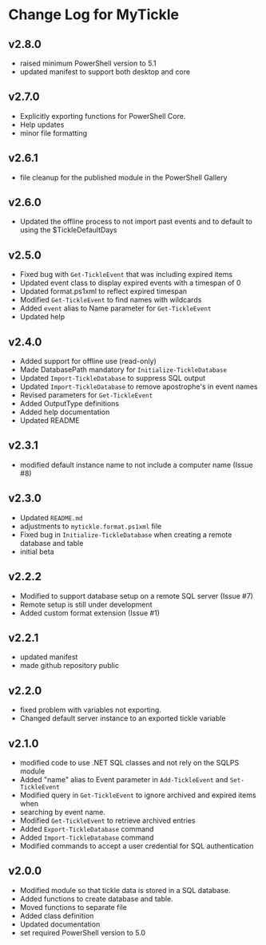 # Change Log for MyTickle

## v2.8.0

+ raised minimum PowerShell version to 5.1
+ updated manifest to support both desktop and core

## v2.7.0

+ Explicitly exporting functions for PowerShell Core.
+ Help updates
+ minor file formatting

## v2.6.1

+ file cleanup for the published module in the PowerShell Gallery

## v2.6.0

+ Updated the offline process to not import past events and to default to using the $TickleDefaultDays

## v2.5.0

+ Fixed bug with `Get-TickleEvent` that was including expired items
+ Updated event class to display expired events with a timespan of 0
+ Updated format.ps1xml to reflect expired timespan
+ Modified `Get-TickleEvent` to find names with wildcards
+ Added `event` alias to Name parameter for `Get-TickleEvent`
+ Updated help

## v2.4.0

+ Added support for offline use (read-only)
+ Made DatabasePath mandatory for `Initialize-TickleDatabase`
+ Updated `Import-TickleDatabase` to suppress SQL output
+ Updated `Import-TickleDatabase` to remove apostrophe's in event names
+ Revised parameters for `Get-TickleEvent`
+ Added OutputType definitions
+ Added help documentation
+ Updated README

## v2.3.1

+ modified default instance name to not include a computer name (Issue #8)

## v2.3.0

+ Updated `README.md`
+ adjustments to `mytickle.format.ps1xml` file
+ Fixed bug in `Initialize-TickleDatabase` when creating a remote database and table
+ initial beta

## v2.2.2

+ Modified to support database setup on a remote SQL server (Issue #7)
+ Remote setup is still under development
+ Added custom format extension (Issue #1)

## v2.2.1

+ updated manifest
+ made github repository public

## v2.2.0

+ fixed problem with variables not exporting.
+ Changed default server instance to an exported tickle variable

## v2.1.0

+ modified code to use .NET SQL classes and not rely on the SQLPS module
+ Added "name" alias to Event parameter in `Add-TickleEvent` and `Set-TickleEvent`
+ Modified query in `Get-TickleEvent` to ignore archived and expired items when
+ searching by event name.
+ Modified `Get-TickleEvent` to retrieve archived entries
+ Added `Export-TickleDatabase` command
+ Added `Import-TickleDatabase` command
+ Modified commands to accept a user credential for SQL authentication

## v2.0.0

+ Modified module so that tickle data is stored in a SQL database.
+ Added functions to create database and table.
+ Moved functions to separate file
+ Added class definition
+ Updated documentation
+ set required PowerShell version to 5.0
